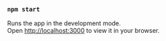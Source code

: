 
### `npm start`

Runs the app in the development mode.\
Open [http://localhost:3000](http://localhost:3000) to view it in your browser.


